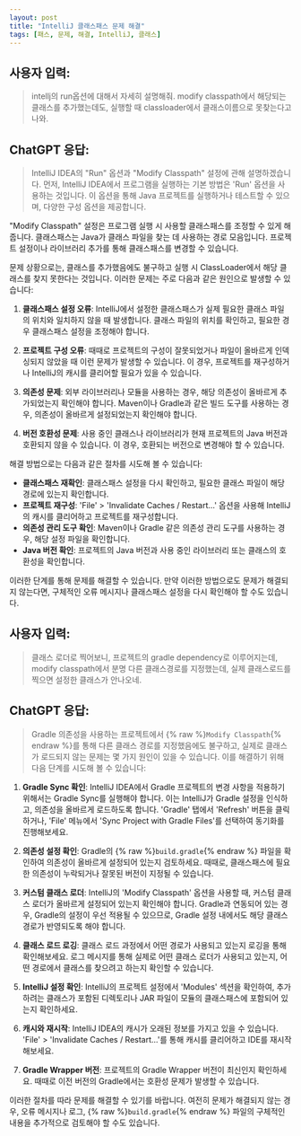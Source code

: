 ```yaml
---
layout: post
title: "IntelliJ 클래스패스 문제 해결"
tags: [패스, 문제, 해결, IntelliJ, 클래스]
---
```


## 사용자 입력:
> intellj의 run옵션에 대해서 자세히 설명해줘. modify classpath에서 해당되는 클래스를 추가했는데도, 실행할 때 classloader에서 클래스이름으로 못찾는다고 나와.

## ChatGPT 응답:
> IntelliJ IDEA의 "Run" 옵션과 "Modify Classpath" 설정에 관해 설명하겠습니다. 먼저, IntelliJ IDEA에서 프로그램을 실행하는 기본 방법은 'Run' 옵션을 사용하는 것입니다. 이 옵션을 통해 Java 프로젝트를 실행하거나 테스트할 수 있으며, 다양한 구성 옵션을 제공합니다.

"Modify Classpath" 설정은 프로그램 실행 시 사용할 클래스패스를 조정할 수 있게 해줍니다. 클래스패스는 Java가 클래스 파일을 찾는 데 사용하는 경로 모음입니다. 프로젝트 설정이나 라이브러리 추가를 통해 클래스패스를 변경할 수 있습니다.

문제 상황으로는, 클래스를 추가했음에도 불구하고 실행 시 ClassLoader에서 해당 클래스를 찾지 못한다는 것입니다. 이러한 문제는 주로 다음과 같은 원인으로 발생할 수 있습니다:

1. **클래스패스 설정 오류**: IntelliJ에서 설정한 클래스패스가 실제 필요한 클래스 파일의 위치와 일치하지 않을 때 발생합니다. 클래스 파일의 위치를 확인하고, 필요한 경우 클래스패스 설정을 조정해야 합니다.

2. **프로젝트 구성 오류**: 때때로 프로젝트의 구성이 잘못되었거나 파일이 올바르게 인덱싱되지 않았을 때 이런 문제가 발생할 수 있습니다. 이 경우, 프로젝트를 재구성하거나 IntelliJ의 캐시를 클리어할 필요가 있을 수 있습니다.

3. **의존성 문제**: 외부 라이브러리나 모듈을 사용하는 경우, 해당 의존성이 올바르게 추가되었는지 확인해야 합니다. Maven이나 Gradle과 같은 빌드 도구를 사용하는 경우, 의존성이 올바르게 설정되었는지 확인해야 합니다.

4. **버전 호환성 문제**: 사용 중인 클래스나 라이브러리가 현재 프로젝트의 Java 버전과 호환되지 않을 수 있습니다. 이 경우, 호환되는 버전으로 변경해야 할 수 있습니다.

해결 방법으로는 다음과 같은 절차를 시도해 볼 수 있습니다:

- **클래스패스 재확인**: 클래스패스 설정을 다시 확인하고, 필요한 클래스 파일이 해당 경로에 있는지 확인합니다.
- **프로젝트 재구성**: 'File' > 'Invalidate Caches / Restart...' 옵션을 사용해 IntelliJ의 캐시를 클리어하고 프로젝트를 재구성합니다.
- **의존성 관리 도구 확인**: Maven이나 Gradle 같은 의존성 관리 도구를 사용하는 경우, 해당 설정 파일을 확인합니다.
- **Java 버전 확인**: 프로젝트의 Java 버전과 사용 중인 라이브러리 또는 클래스의 호환성을 확인합니다.

이러한 단계를 통해 문제를 해결할 수 있습니다. 만약 이러한 방법으로도 문제가 해결되지 않는다면, 구체적인 오류 메시지나 클래스패스 설정을 다시 확인해야 할 수도 있습니다.

## 사용자 입력:
> 클래스 로더로 찍어보니, 프로젝트의 gradle dependency로 이루어지는데,   modify classpath에서 분명 다른 클래스경로를 지정했는데, 실제 클래스로드를 찍으면 설정한 클래스가 안나오네.

## ChatGPT 응답:
> Gradle 의존성을 사용하는 프로젝트에서 {% raw %}`Modify Classpath`{% endraw %}를 통해 다른 클래스 경로를 지정했음에도 불구하고, 실제로 클래스가 로드되지 않는 문제는 몇 가지 원인이 있을 수 있습니다. 이를 해결하기 위해 다음 단계를 시도해 볼 수 있습니다:

1. **Gradle Sync 확인**: IntelliJ IDEA에서 Gradle 프로젝트의 변경 사항을 적용하기 위해서는 Gradle Sync를 실행해야 합니다. 이는 IntelliJ가 Gradle 설정을 인식하고, 의존성을 올바르게 로드하도록 합니다. 'Gradle' 탭에서 'Refresh' 버튼을 클릭하거나, 'File' 메뉴에서 'Sync Project with Gradle Files'를 선택하여 동기화를 진행해보세요.

2. **의존성 설정 확인**: Gradle의 {% raw %}`build.gradle`{% endraw %} 파일을 확인하여 의존성이 올바르게 설정되어 있는지 검토하세요. 때때로, 클래스패스에 필요한 의존성이 누락되거나 잘못된 버전이 지정될 수 있습니다.

3. **커스텀 클래스 로더**: IntelliJ의 'Modify Classpath' 옵션을 사용할 때, 커스텀 클래스 로더가 올바르게 설정되어 있는지 확인해야 합니다. Gradle과 연동되어 있는 경우, Gradle의 설정이 우선 적용될 수 있으므로, Gradle 설정 내에서도 해당 클래스 경로가 반영되도록 해야 합니다.

4. **클래스 로드 로깅**: 클래스 로드 과정에서 어떤 경로가 사용되고 있는지 로깅을 통해 확인해보세요. 로그 메시지를 통해 실제로 어떤 클래스 로더가 사용되고 있는지, 어떤 경로에서 클래스를 찾으려고 하는지 확인할 수 있습니다.

5. **IntelliJ 설정 확인**: IntelliJ의 프로젝트 설정에서 'Modules' 섹션을 확인하여, 추가하려는 클래스가 포함된 디렉토리나 JAR 파일이 모듈의 클래스패스에 포함되어 있는지 확인하세요.

6. **캐시와 재시작**: IntelliJ IDEA의 캐시가 오래된 정보를 가지고 있을 수 있습니다. 'File' > 'Invalidate Caches / Restart...'를 통해 캐시를 클리어하고 IDE를 재시작해보세요.

7. **Gradle Wrapper 버전**: 프로젝트의 Gradle Wrapper 버전이 최신인지 확인하세요. 때때로 이전 버전의 Gradle에서는 호환성 문제가 발생할 수 있습니다.

이러한 절차를 따라 문제를 해결할 수 있기를 바랍니다. 여전히 문제가 해결되지 않는 경우, 오류 메시지나 로그, {% raw %}`build.gradle`{% endraw %} 파일의 구체적인 내용을 추가적으로 검토해야 할 수도 있습니다.

